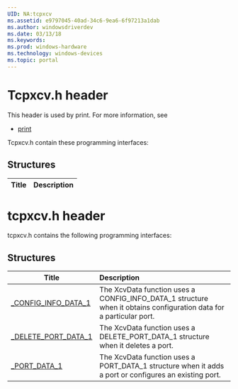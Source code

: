 ```yaml
---
UID: NA:tcpxcv
ms.assetid: e9797045-40ad-34c6-9ea6-6f97213a1dab
ms.author: windowsdriverdev
ms.date: 03/13/18
ms.keywords: 
ms.prod: windows-hardware
ms.technology: windows-devices
ms.topic: portal
---
```


# Tcpxcv.h header



This header is used by print. For more information, see
- [print](../_print/index.md)

Tcpxcv.h contain these programming interfaces:


## Structures

| Title   | Description   |
| ---- |:----

# tcpxcv.h header



tcpxcv.h contains the following programming interfaces:







## Structures
| Title | Description |
| ---- |:---- |
| [_CONFIG_INFO_DATA_1](ns-tcpxcv-_config_info_data_1.md) | The XcvData function uses a CONFIG_INFO_DATA_1 structure when it obtains configuration data for a particular port. |
| [_DELETE_PORT_DATA_1](ns-tcpxcv-_delete_port_data_1.md) | The XcvData function uses a DELETE_PORT_DATA_1 structure when it deletes a port. |
| [_PORT_DATA_1](ns-tcpxcv-_port_data_1.md) | The XcvData function uses a PORT_DATA_1 structure when it adds a port or configures an existing port. |
